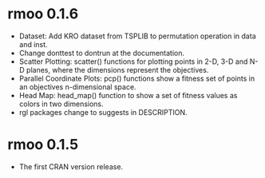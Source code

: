 # rmoo 0.1.6

* Dataset: Add KRO dataset from TSPLIB to permutation operation in data and inst.
* Change donttest to dontrun at the documentation.
* Scatter Plotting: scatter() functions for plotting points in 2-D, 3-D and N-D 
planes, where the dimensions represent the objectives.
* Parallel Coordinate Plots: pcp() functions show a fitness set of points in an 
objectives n-dimensional space.
* Head Map: head_map() function to show a set of fitness values as colors in two 
dimensions.
* rgl packages change to suggests in DESCRIPTION.

# rmoo 0.1.5

* The first CRAN version release.
